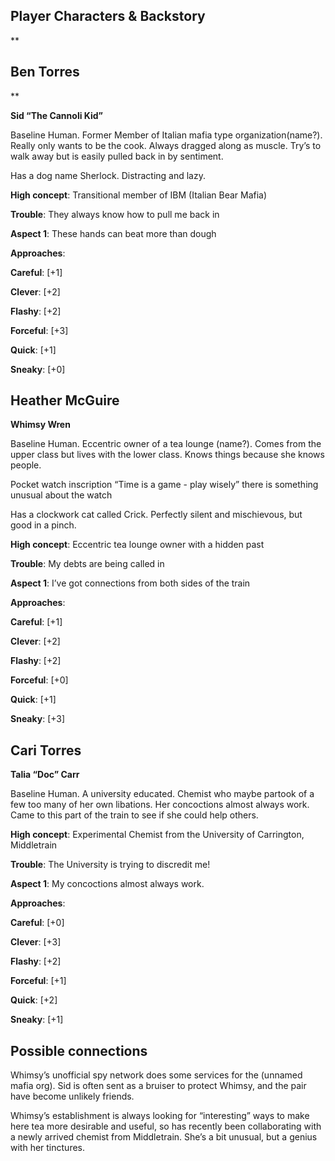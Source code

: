 ## Player Characters & Backstory

  

**

## Ben Torres

**

  

**Sid “The Cannoli Kid”**

  

Baseline Human. Former Member of Italian mafia type organization(name?). Really only wants to be the cook. Always dragged along as muscle. Try’s to walk away but is easily pulled back in by sentiment.

  

Has a dog name Sherlock. Distracting and lazy.

  

**High concept**: Transitional member of IBM (Italian Bear Mafia)

  

**Trouble**: They always know how to pull me back in

  

**Aspect 1**: These hands can beat more than dough

  

**Approaches**:

  

**Careful**: [+1]

**Clever**: [+2]

**Flashy**: [+2]

**Forceful**: [+3]

**Quick**: [+1]

**Sneaky**: [+0]

  

## Heather McGuire

  

**Whimsy Wren**

  

Baseline Human. Eccentric owner of a tea lounge (name?). Comes from the upper class but lives with the lower class. Knows things because she knows people.

  

Pocket watch inscription “Time is a game - play wisely” there is something unusual about the watch

  

Has a clockwork cat called Crick. Perfectly silent and mischievous, but good in a pinch.

  

**High concept**: Eccentric tea lounge owner with a hidden past

  

**Trouble**: My debts are being called in

  

**Aspect 1**: I’ve got connections from both sides of the train

  

**Approaches**:

  

**Careful**: [+1]

**Clever**: [+2]

**Flashy**: [+2]

**Forceful**: [+0]

**Quick**: [+1]

**Sneaky**: [+3]

  

  

## Cari Torres

  

**Talia “Doc” Carr**

  

Baseline Human. A university educated. Chemist who maybe partook of a few too many of her own libations. Her concoctions almost always work. Came to this part of the train to see if she could help others.

  

**High concept**: Experimental Chemist from the University of Carrington, Middletrain

  

**Trouble**: The University is trying to discredit me!

  

**Aspect 1**: My concoctions almost always work.

  

**Approaches**:

  

**Careful**: [+0]

**Clever**: [+3]

**Flashy**: [+2]

**Forceful**: [+1]

**Quick**: [+2]

**Sneaky**: [+1]

  

## Possible connections

  

Whimsy’s unofficial spy network does some services for the (unnamed mafia org).  Sid is often sent as a bruiser to protect Whimsy, and the pair have become unlikely friends.

  

Whimsy’s establishment is always looking for “interesting” ways to make here tea more desirable and useful, so has recently been collaborating with a newly arrived chemist from Middletrain. She’s a bit unusual, but a genius with her tinctures.
<!--stackedit_data:
eyJoaXN0b3J5IjpbLTc3MTgyNzcwNywxODE1MDI0ODIzLC03Nz
E4Mjc3MDddfQ==
-->